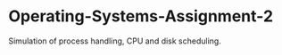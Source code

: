 Operating-Systems-Assignment-2
==============================

Simulation of process handling, CPU and disk scheduling.
